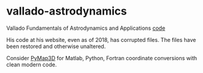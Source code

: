 # vallado-astrodynamics
Vallado Fundamentals of Astrodynamics and Applications 
[code](https://celestrak.com/software/vallado-sw.asp)

His code at his website, even as of 2018, has corrupted files. 
The files have been restored and otherwise unaltered.

Consider [PyMap3D](https://github.com/scivision/pymap3d) 
for Matlab, Python, Fortran coordinate conversions with clean modern code. 
